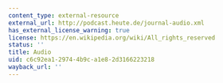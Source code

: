 ```yaml
---
content_type: external-resource
external_url: http://podcast.heute.de/journal-audio.xml
has_external_license_warning: true
license: https://en.wikipedia.org/wiki/All_rights_reserved
status: ''
title: Audio
uid: c6c92ea1-2974-4b9c-a1e8-2d3166223218
wayback_url: ''
---
```

